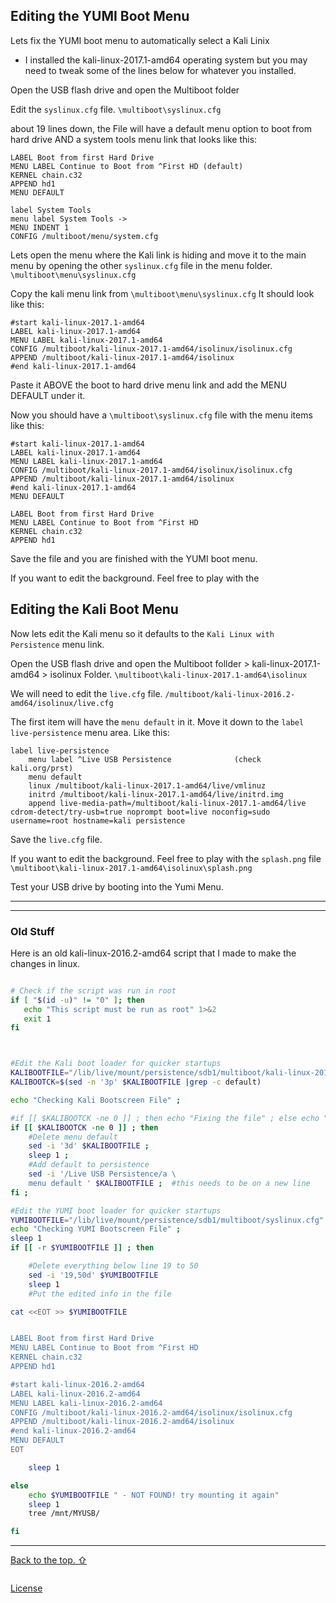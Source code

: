 

## Editing the YUMI Boot Menu

Lets fix the YUMI boot menu to automatically select a Kali Linix  

- I installed the kali-linux-2017.1-amd64 operating system but you may need to tweak some of the lines below for whatever you installed.  

Open the USB flash drive and open the Multiboot folder  

Edit the `syslinux.cfg` file. `\multiboot\syslinux.cfg`  

about 19 lines down, the File will have a default menu option to boot from hard drive AND a system tools menu link that looks like this:
```
LABEL Boot from first Hard Drive
MENU LABEL Continue to Boot from ^First HD (default)
KERNEL chain.c32
APPEND hd1
MENU DEFAULT

label System Tools
menu label System Tools ->
MENU INDENT 1
CONFIG /multiboot/menu/system.cfg
```

Lets open the menu where the Kali link is hiding and move it to the main menu by opening the other `syslinux.cfg` file in the menu folder. `\multiboot\menu\syslinux.cfg` 

Copy the kali menu link from `\multiboot\menu\syslinux.cfg` It should look like this:  
```
#start kali-linux-2017.1-amd64
LABEL kali-linux-2017.1-amd64
MENU LABEL kali-linux-2017.1-amd64
CONFIG /multiboot/kali-linux-2017.1-amd64/isolinux/isolinux.cfg
APPEND /multiboot/kali-linux-2017.1-amd64/isolinux
#end kali-linux-2017.1-amd64
```
Paste it ABOVE the boot to hard drive menu link and add the MENU DEFAULT under it.

Now you should have a `\multiboot\syslinux.cfg` file with the menu items like this:  

```
#start kali-linux-2017.1-amd64
LABEL kali-linux-2017.1-amd64
MENU LABEL kali-linux-2017.1-amd64
CONFIG /multiboot/kali-linux-2017.1-amd64/isolinux/isolinux.cfg
APPEND /multiboot/kali-linux-2017.1-amd64/isolinux
#end kali-linux-2017.1-amd64
MENU DEFAULT

LABEL Boot from first Hard Drive
MENU LABEL Continue to Boot from ^First HD
KERNEL chain.c32
APPEND hd1
```

Save the file and you are finished with the YUMI boot menu.  

If you want to edit the background. Feel free to play with the 

## Editing the Kali Boot Menu

Now lets edit the Kali menu so it defaults to the `Kali Linux with Persistence` menu link.  

Open the USB flash drive and open the Multiboot follder > kali-linux-2017.1-amd64 > isolinux Folder. `\multiboot\kali-linux-2017.1-amd64\isolinux`  

We will need to edit the `live.cfg` file. `/multiboot/kali-linux-2016.2-amd64/isolinux/live.cfg`  

The first item will have the `menu default` in it. Move it down to the `label live-persistence` menu area. Like this:  

```
label live-persistence
    menu label ^Live USB Persistence              (check kali.org/prst)
    menu default
    linux /multiboot/kali-linux-2017.1-amd64/live/vmlinuz
    initrd /multiboot/kali-linux-2017.1-amd64/live/initrd.img
    append live-media-path=/multiboot/kali-linux-2017.1-amd64/live cdrom-detect/try-usb=true noprompt boot=live noconfig=sudo username=root hostname=kali persistence
```

Save the `live.cfg` file.  

If you want to edit the background. Feel free to play with the `splash.png` file `\multiboot\kali-linux-2017.1-amd64\isolinux\splash.png`  


Test your USB drive by booting into the Yumi Menu.  

---

---

### Old Stuff

Here is an old kali-linux-2016.2-amd64 script that I made to make the changes in linux.  


```sh

# Check if the script was run in root
if [ "$(id -u)" != "0" ]; then
   echo "This script must be run as root" 1>&2
   exit 1
fi



#Edit the Kali boot loader for quicker startups
KALIBOOTFILE="/lib/live/mount/persistence/sdb1/multiboot/kali-linux-2016.2-amd64/isolinux/live.cfg"
KALIBOOTCK=$(sed -n '3p' $KALIBOOTFILE |grep -c default)

echo "Checking Kali Bootscreen File" ;

#if [[ $KALIBOOTCK -ne 0 ]] ; then echo "Fixing the file" ; else echo "File is good" ; fi;
if [[ $KALIBOOTCK -ne 0 ]] ; then
	#Delete menu default
	sed -i '3d' $KALIBOOTFILE ;
	sleep 1 ;
	#Add default to persistence
	sed -i '/Live USB Persistence/a \
    menu default ' $KALIBOOTFILE ;  #this needs to be on a new line
fi ;

#Edit the YUMI boot loader for quicker startups
YUMIBOOTFILE="/lib/live/mount/persistence/sdb1/multiboot/syslinux.cfg"
echo "Checking YUMI Bootscreen File" ;
sleep 1
if [[ -r $YUMIBOOTFILE ]] ; then

	#Delete everything below line 19 to 50
	sed -i '19,50d' $YUMIBOOTFILE
	sleep 1
	#Put the edited info in the file

cat <<EOT >> $YUMIBOOTFILE


LABEL Boot from first Hard Drive
MENU LABEL Continue to Boot from ^First HD
KERNEL chain.c32
APPEND hd1

#start kali-linux-2016.2-amd64
LABEL kali-linux-2016.2-amd64
MENU LABEL kali-linux-2016.2-amd64
CONFIG /multiboot/kali-linux-2016.2-amd64/isolinux/isolinux.cfg
APPEND /multiboot/kali-linux-2016.2-amd64/isolinux
#end kali-linux-2016.2-amd64
MENU DEFAULT
EOT

	sleep 1

else
	echo $YUMIBOOTFILE " - NOT FOUND! try mounting it again"
	sleep 1
	tree /mnt/MYUSB/

fi

```





















---

[Back to the top. ⇧](../master/How_to_edit_the_Yumi_Boot_Menu_for_faster_boot_ups.md#editing-the-boot-menu)  

  
```
```
  

[License](https://github.com/newCodez99/Using-Github/blob/master/LICENSE)

